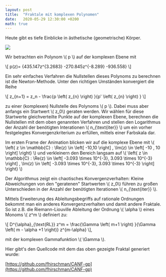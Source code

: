 ```yaml
---
layout: post
title:  "Fraktale mit komplexen Polynomen"
date:   2020-05-29 12:30:00 +0200
math: true
---
```


Heute gibt es tiefe Einblicke in ästhetische (geometrische) Körper. 


![](/figures/fractal_zoom.gif)

Wir betrachten ein Polynom \\( p \\) auf der komplexen Ebene mit

\\[ p(z)= {435.147z^{3.2683} -270.845z^{-8.289} -936.558} \\]

Ein sehr einfaches Verfahren die Nullstellen dieses Polynoms zu berechnen 
ist die Newton-Methode. Unter den richtigen Umständen konvergiert die Reihe 

\\[ z_{n+1} = z_n - \frac{p \left( z_{n} \right) }{p' \left( z_{n} \right) } \\] 

zu einer (komplexen) Nullstelle des Polynoms \\( p \\). Dabei muss aber anfangs
ein Startwert \\( z_0\\) geraten werden. Wir wählen für diese Startwerte gleichverteilte
Punkte auf der komplexen Ebene, berechnen die Nullstellen mit dem oben genannten Verfahren und
stellen den Logarithmus der Anzahl der benötigten Interationen  \\( n_{\text{iter}} \\) um ein vorher festgelegtes Konvergenzkriterium zu erfüllen, mittels einer Farbskala dar. 

Im ersten Frame der Animation blicken wir auf die komplexe Ebene mit \\( \left{ z \in \mathbb{C} :  \Re(z) \in \left[ -10,10 \right] , \Im(z) \in \left[ -10 , 10 \right] \right} \\) und verkleinern den Bereich langsam auf  \\( \left{ z \in \mathbb{C} :  \Re(z) \in \left[  -3.093 \times 10^{-3}, 3.093 \times 10^{-3} \right] , \Im(z) \in \left[ -3.093 \times 10^{-3}, 3.093 \times 10^{-3} \right]  \right} \\) 

Der Algorithmus zeigt ein chaotisches Konvergenzverhalten: Kleine Abweichungen von den "geratenen" Startwerten \\( z_0\\) führen zu großen 
Unterschieden in der Anzahl der benötigten Iterationen \\( n_{\text{iter}} \\). 

Mittels Erweiterung des Ableitungsbegriffs auf rationale Ordnungen bekommt man ein anderes Konvergenzverhalten und damit andere Fraktale. 
So ist z.B. die Riemann-Liouville Ableitung der Ordnung \\( \alpha \\) eines Monoms \\( z^m \\) definiert zu:

\\[ D^{\alpha}_{\text{RL}} z^m = \frac{\Gamma \left( m+1 \right) }{\Gamma \left( m - \alpha +1 \right)} z^{m-\alpha} \\],

mit der komplexen Gammafunktion \\( \Gamma \\). 

Hier gibt's den Quellcode mit dem das oben gezeigte Fraktal generiert wurde:

[https://github.com/fhirschman/CANF-gp](https://github.com/fhirschman/CANF-gp)